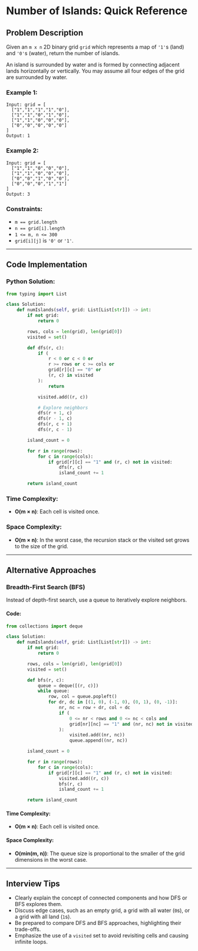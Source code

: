 # Number of Islands: Quick Reference

## Problem Description

Given an `m x n` 2D binary grid `grid` which represents a map of `'1'`s (land) and `'0'`s (water), return the number of islands.

An island is surrounded by water and is formed by connecting adjacent lands horizontally or vertically. You may assume all four edges of the grid are surrounded by water.

### Example 1:

```plaintext
Input: grid = [
  ["1","1","1","1","0"],
  ["1","1","0","1","0"],
  ["1","1","0","0","0"],
  ["0","0","0","0","0"]
]
Output: 1
```

### Example 2:

```plaintext
Input: grid = [
  ["1","1","0","0","0"],
  ["1","1","0","0","0"],
  ["0","0","1","0","0"],
  ["0","0","0","1","1"]
]
Output: 3
```

### Constraints:

- `m == grid.length`
- `n == grid[i].length`
- `1 <= m, n <= 300`
- `grid[i][j]` is `'0'` or `'1'`.

---

## Code Implementation

### Python Solution:
```python
from typing import List

class Solution:
    def numIslands(self, grid: List[List[str]]) -> int:
        if not grid:
            return 0

        rows, cols = len(grid), len(grid[0])
        visited = set()

        def dfs(r, c):
            if (
                r < 0 or c < 0 or
                r >= rows or c >= cols or
                grid[r][c] == "0" or
                (r, c) in visited
            ):
                return

            visited.add((r, c))

            # Explore neighbors
            dfs(r + 1, c)
            dfs(r - 1, c)
            dfs(r, c + 1)
            dfs(r, c - 1)

        island_count = 0

        for r in range(rows):
            for c in range(cols):
                if grid[r][c] == "1" and (r, c) not in visited:
                    dfs(r, c)
                    island_count += 1

        return island_count
```

### Time Complexity:
- **O(m × n)**: Each cell is visited once.

### Space Complexity:
- **O(m × n)**: In the worst case, the recursion stack or the visited set grows to the size of the grid.

---

## Alternative Approaches

### Breadth-First Search (BFS)
Instead of depth-first search, use a queue to iteratively explore neighbors.

#### Code:
```python
from collections import deque

class Solution:
    def numIslands(self, grid: List[List[str]]) -> int:
        if not grid:
            return 0

        rows, cols = len(grid), len(grid[0])
        visited = set()

        def bfs(r, c):
            queue = deque([(r, c)])
            while queue:
                row, col = queue.popleft()
                for dr, dc in [(1, 0), (-1, 0), (0, 1), (0, -1)]:
                    nr, nc = row + dr, col + dc
                    if (
                        0 <= nr < rows and 0 <= nc < cols and
                        grid[nr][nc] == "1" and (nr, nc) not in visited
                    ):
                        visited.add((nr, nc))
                        queue.append((nr, nc))

        island_count = 0

        for r in range(rows):
            for c in range(cols):
                if grid[r][c] == "1" and (r, c) not in visited:
                    visited.add((r, c))
                    bfs(r, c)
                    island_count += 1

        return island_count
```

#### Time Complexity:
- **O(m × n)**: Each cell is visited once.

#### Space Complexity:
- **O(min(m, n))**: The queue size is proportional to the smaller of the grid dimensions in the worst case.

---

## Interview Tips
- Clearly explain the concept of connected components and how DFS or BFS explores them.
- Discuss edge cases, such as an empty grid, a grid with all water (`0`s), or a grid with all land (`1`s).
- Be prepared to compare DFS and BFS approaches, highlighting their trade-offs.
- Emphasize the use of a `visited` set to avoid revisiting cells and causing infinite loops.

